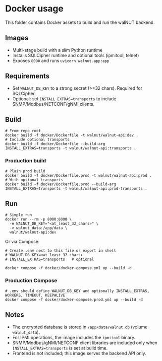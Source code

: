 # Docker usage

This folder contains Docker assets to build and run the walNUT backend.

## Images

- Multi-stage build with a slim Python runtime
- Installs SQLCipher runtime and optional tools (ipmitool, telnet)
- Exposes `8000` and runs `uvicorn walnut.app:app`

## Requirements

- Set `WALNUT_DB_KEY` to a strong secret (>=32 chars). Required for SQLCipher.
- Optional: set `INSTALL_EXTRAS=transports` to include SNMP/Modbus/NETCONF/gNMI clients.

## Build

```
# From repo root
docker build -f docker/Dockerfile -t walnut/walnut-api:dev .
# Include optional transports
docker build -f docker/Dockerfile --build-arg INSTALL_EXTRAS=transports -t walnut/walnut-api:transports .
```

### Production build

```
# Plain prod build
docker build -f docker/Dockerfile.prod -t walnut/walnut-api:prod .
# With optional transports
docker build -f docker/Dockerfile.prod --build-arg INSTALL_EXTRAS=transports -t walnut/walnut-api:prod-transports .
```

## Run

```
# Simple run
docker run --rm -p 8000:8000 \
  -e WALNUT_DB_KEY="<at_least_32_chars>" \
  -v walnut_data:/app/data \
  walnut/walnut-api:dev
```

Or via Compose:

```
# Create .env next to this file or export in shell
# WALNUT_DB_KEY=<at_least_32_chars>
# INSTALL_EXTRAS=transports   # optional

docker compose -f docker/docker-compose.yml up --build -d
```

### Production Compose

```
# .env should define WALNUT_DB_KEY and optionally INSTALL_EXTRAS, WORKERS, TIMEOUT, KEEPALIVE
docker compose -f docker/docker-compose.prod.yml up --build -d
```

## Notes

- The encrypted database is stored in `/app/data/walnut.db` (volume `walnut_data`).
- For IPMI operations, the image includes the `ipmitool` binary.
- SNMP/Modbus/gNMI/NETCONF client libraries are included only when `INSTALL_EXTRAS=transports` is set at build time.
- Frontend is not included; this image serves the backend API only.
